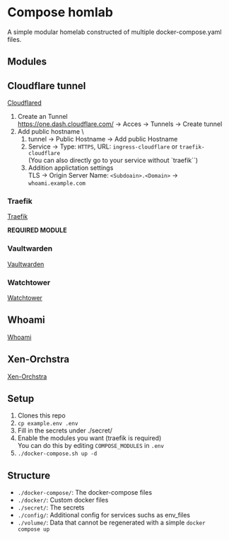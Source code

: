 # Compose homlab
A simple modular homelab constructed of multiple docker-compose.yaml files.

## Modules

## Cloudflare tunnel
[Cloudflared](https://hub.docker.com/r/cloudflare/cloudflared)

1. Create an Tunnel \
    https://one.dash.cloudflare.com/ -> Acces -> Tunnels -> Create tunnel
2. Add public hostname \
    1. tunnel -> Public Hostname -> Add public Hostname
    2. Service -> Type: `HTTPS`, URL: `ingress-cloudflare` or `traefik-cloudflare` \
        (You can also directly go to your service without `traefik``)
    3. Addition applictation settings \
        TLS -> Origin Server Name: `<Subdoain>.<Domain>` -> `whoami.example.com`

### Traefik
[Traefik](https://github.com/traefik/traefik)

**REQUIRED MODULE**

### Vaultwarden
[Vaultwarden](https://github.com/dani-garcia/vaultwarden)

### Watchtower
[Watchtower](https://github.com/containrrr/watchtower)

## Whoami
[Whoami](https://github.com/traefik/whoami)

## Xen-Orchstra
[Xen-Orchstra](https://github.com/ronivay/xen-orchestra-docker)

## Setup
1. Clones this repo
3. `cp example.env .env`
4. Fill in the secrets under ./secret/
5. Enable the modules you want (traefik is required) \
    You can do this by editing `COMPOSE_MODULES` in `.env`
6. `./docker-compose.sh up -d`

## Structure
- `./docker-compose/`: The docker-compose files
- `./docker/`: Custom docker files
- `./secret/`: The secrets
- `./config/`: Additional config for services suchs as env_files
- `./volume/`: Data that cannot be regenerated with a simple `docker compose up`
